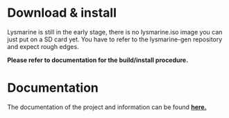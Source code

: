 
<br>
<br>

# Download & install
Lysmarine is still in the early stage, there is no lysmarine.iso image you can just put on a SD card yet. You have to refer to the lysmarine-gen repository and expect rough edges.  

__Please refer to documentation for the build/install procedure.__

# Documentation
The documentation of the project and information can be found __[here.](doc/README.md)__
